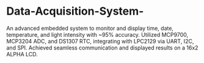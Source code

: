 # Data-Acquisition-System-
An advanced embedded system to monitor and display time, date, temperature, and light intensity with ~95% accuracy. 
Utilized MCP9700, MCP3204 ADC, and DS1307 RTC, integrating with LPC2129 via UART, I2C, and SPI. Achieved seamless communication and displayed results on a 16x2 ALPHA LCD.
